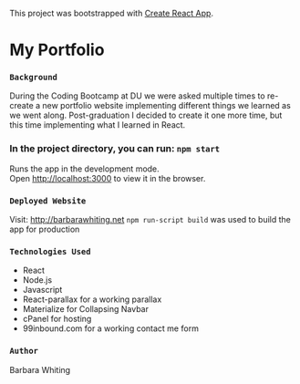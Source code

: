 This project was bootstrapped with [Create React App](https://github.com/facebook/create-react-app).

# My Portfolio


### `Background`
During the Coding Bootcamp at DU we were asked multiple times to re-create a new portfolio website implementing different things we learned as we went along.
Post-graduation I decided to create it one more time, but this time implementing what I learned in React. 

### In the project directory, you can run: `npm start`

Runs the app in the development mode.<br />
Open [http://localhost:3000](http://localhost:3000) to view it in the browser.


### `Deployed Website`

Visit: http://barbarawhiting.net
`npm run-script build` was used to build the app for production

### `Technologies Used`
* React
* Node.js
* Javascript
* React-parallax for a working parallax
* Materialize for Collapsing Navbar
* cPanel for hosting 
* 99inbound.com for a working contact me form


### `Author`
Barbara Whiting

